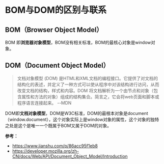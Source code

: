 # BOM与DOM的区别与联系

## BOM（Browser Object Model）  

BOM 即**浏览器对象模型**，BOM没有相关标准，BOM的最核心对象是window对象。  


## DOM（Document Object Model）  

> 文档对象模型 (DOM) 是HTML和XML文档的编程接口。它提供了对文档的结构化的表述，并定义了一种方式可以使从程序中对该结构进行访问，从而改变文档的结构，样式和内容。DOM 将文档解析为一个由节点和对象（包含属性和方法的对象）组成的结构集合。简言之，它会将web页面和脚本或程序语言连接起来。  --MDN

DOM即**文档对象模型**，DOM是W3C标准，DOM的最根本对象是document（window.document），这个对象实际上是window对象的属性，这个对象的独特之处是这个是唯一一个既属于BOM又属于DOM的对象。



**参考：**  
- <https://www.jianshu.com/p/86acc95f1eb8> 
- <https://developer.mozilla.org/zh-CN/docs/Web/API/Document_Object_Model/Introduction> 

